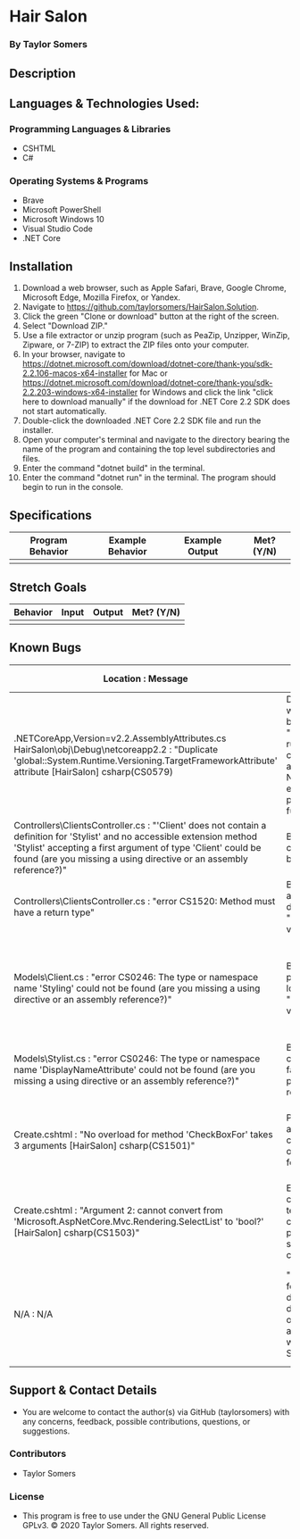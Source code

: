 # Hair Salon

  ### By Taylor Somers

## Description

  


## Languages & Technologies Used:

  ### Programming Languages & Libraries
  * CSHTML
  * C#

  ### Operating Systems & Programs
  * Brave
  * Microsoft PowerShell
  * Microsoft Windows 10
  * Visual Studio Code
  * .NET Core

## Installation

  1.  Download a web browser, such as Apple Safari, Brave, Google Chrome, Microsoft Edge, Mozilla Firefox, or Yandex.
  2.  Navigate to https://github.com/taylorsomers/HairSalon.Solution.
  3.  Click the green "Clone or download" button at the right of the screen.
  4.  Select "Download ZIP."
  5.  Use a file extractor or unzip program (such as PeaZip, Unzipper, WinZip, Zipware, or 7-ZIP) to extract the ZIP files onto your computer.
  6.  In your browser, navigate to https://dotnet.microsoft.com/download/dotnet-core/thank-you/sdk-2.2.106-macos-x64-installer for Mac or https://dotnet.microsoft.com/download/dotnet-core/thank-you/sdk-2.2.203-windows-x64-installer for Windows and click the link "click here to download manually" if the download for .NET Core 2.2 SDK does not start automatically.
  7.  Double-click the downloaded .NET Core 2.2 SDK file and run the installer.
  8.  Open your computer's terminal and navigate to the directory bearing the name of the program and containing the top level subdirectories and files.
  9.  Enter the command "dotnet build" in the terminal.
  10. Enter the command "dotnet run" in the terminal. The program should begin to run in the console.


## Specifications

  | Program Behavior | Example Behavior | Example Output | Met? (Y/N) |
  | ----------- | ----------- | ----------- | ----------- |
  |  |  |  |  |


## Stretch Goals
| Behavior | Input | Output | Met? (Y/N) |
| ----------- | ----------- | ----------- | ----------- |
|  |  |  |  |


## Known Bugs

| Location : Message |  Situation  | Resolved (Y/N) |  Bug Resolution Strategy |
| ----------- | ----------- | ----------- | ----------- |
| .NETCoreApp,Version=v2.2.AssemblyAttributes.cs HairSalon\obj\Debug\netcoreapp2.2 : "Duplicate 'global::System.Runtime.Versioning.TargetFrameworkAttribute' attribute [HairSalon] csharp(CS0579) | Displayed when "dotnet build" and "dotnet watch run" commands are initiated. No apparent effect on program functionality. | Y | Add tag "<GenerateTargetFrameworkAttribute>false</GenerateTargetFrameworkAttribute>" to "<PropertyGroup>" within "<Project>" in HairSalon/HairSalon.csproj file. |
| Controllers\ClientsController.cs : "'Client' does not contain a definition for 'Stylist' and no accessible extension method 'Stylist' accepting a first argument of type 'Client' could be found (are you missing a using directive or an assembly reference?)" | Build error on cmd "dotnet build" | Y | Add "public virtual Stylist Stylist { get; set; }" to Client class in HairSalon/Models/Client.cs file. |
| Controllers\ClientsController.cs : "error CS1520: Method must have a return type" | Build error affecting display of "clients/index" view | Y | Correct public class "ClientsController", which had been misnamed 'HairSalonController'. |
| Models\Client.cs : "error CS0246: The type or namespace name 'Styling' could not be found (are you missing a using directive or an assembly reference?)" | Build error preventing loading of "clients/index" view | Y | Rename public "PreferredStyling Styling" property to public "Styling PreferredStyling" and rename public enum "PreferredStyling" to "Styling" in HairSalon/Models/Client.cs file. |
| Models\Stylist.cs : "error CS0246: The type or namespace name 'DisplayNameAttribute' could not be found (are you missing a using directive or an assembly reference?)" | Build error causing total failure of pages to render | Y | Add using directive "System.ComponentModel" to HairSalon/Models/Stylist.cs file. |
| Create.cshtml : "No overload for method 'CheckBoxFor' takes 3 arguments [HairSalon] csharp(CS1501)" | Problem affecting construction of new client form | Y | Add "[Flags]" to public enum "Styling" and add sequential power-of-two numerical values to options for public enum "Styling" in HairSalon/Models/Client.cs file. |
| Create.cshtml : "Argument 2: cannot convert from 'Microsoft.AspNetCore.Mvc.Rendering.SelectList' to 'bool?' [HairSalon] csharp(CS1503)" | Error in constructing text box for client preferred hair styling in new client form | Y | Eliminate all code relating to "PreferredStyling" property of "Client" class and all related UI code in views. |
| N/A : N/A | "Details" view for Stylists does not display the list of Clients associated with that Stylist. | Y | Add the following code "Stylist thisStylist = _db.Stylists .Include(stylist => stylist.Clients .FirstOrDefault(stylist => stylist.StylistId == id); return View(thisStylist)" to Details HTTPGet action in Stylist Controller. |


## Support & Contact Details

  * You are welcome to contact the author(s) via GitHub (taylorsomers) with any concerns, feedback, possible contributions, questions, or suggestions.


### Contributors

  * Taylor Somers


### License

  * This program is free to use under the GNU General Public License GPLv3. © 2020 Taylor Somers. All rights reserved.